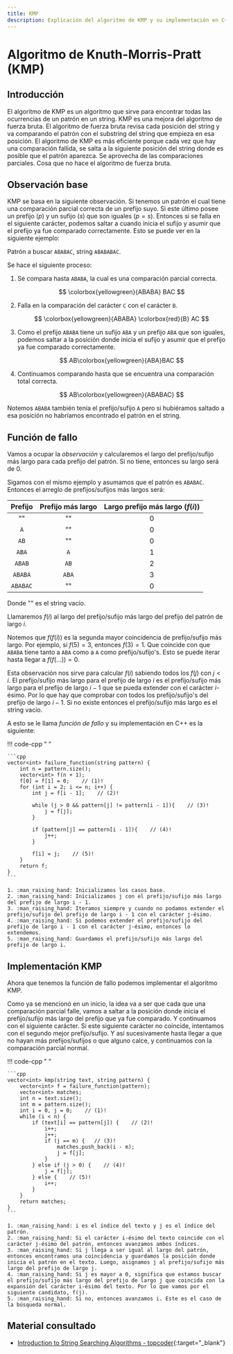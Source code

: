 ```yaml
---
title: KMP
description: Explicación del algoritmo de KMP y su implementación en C++.
---
```


# Algoritmo de Knuth-Morris-Pratt (KMP)

## Introducción

El algoritmo de KMP es un algoritmo que sirve para encontrar todas las ocurrencias de un patrón en un string. KMP es una mejora del algoritmo de fuerza bruta. El algoritmo de fuerza bruta revisa cada posición del string y va comparando el patrón con el substring del string que empieza en esa posición. El algoritmo de KMP es más eficiente porque cada vez que hay una comparación fallida, se salta a la siguiente posición del string donde es posible que el patrón aparezca. Se aprovecha de las comparaciones parciales. Cosa que no hace el algoritmo de fuerza bruta.

## Observación base

KMP se basa en la siguiente observación. Si tenemos un patrón el cual tiene una comparación parcial correcta de un prefijo suyo. Si este último posee un prefijo ($p$) y un sufijo ($s$) que son iguales ($p = s$). Entonces si se falla en el siguiente carácter, podemos saltar a cuando inicia el sufijo y asumir que el prefijo ya fue comparado correctamente. Esto se puede ver en la siguiente ejemplo:

Patrón a buscar `ABABAC`, string `ABABABAC`.

Se hace el siguiente proceso:

1. Se compara hasta `ABABA`, la cual es una comparación parcial correcta.

    $$
        \colorbox{yellowgreen}{ABABA} BAC
    $$

2. Falla en la comparación del carácter `C` con el carácter `B`.

    $$
        \colorbox{yellowgreen}{ABABA} \colorbox{red}{B} AC
    $$

3. Como el prefijo `ABABA` tiene un sufijo `ABA` y un prefijo `ABA` que son iguales, podemos saltar a la posición donde inicia el sufijo y asumir que el prefijo ya fue comparado correctamente.

    $$
        AB\colorbox{yellowgreen}{ABA}BAC
    $$

4. Continuamos comparando hasta que se encuentra una comparación total correcta.

    $$
        AB\colorbox{yellowgreen}{ABABAC}
    $$

Notemos `ABABA` también tenía el prefijo/sufijo `A` pero si hubiéramos saltado a esa posición no habríamos encontrado el patrón en el string. 

## Función de fallo

Vamos a ocupar la _observación_ y calcularemos el largo del prefijo/sufijo más largo para cada prefijo del patrón. Si no tiene, entonces su largo será de $0$. 

Sigamos con el mismo ejemplo y asumamos que el patrón es `ABABAC`. Entonces el arreglo de prefijos/sufijos más largos será:

<center>

| Prefijo | Prefijo más largo | Largo prefijo más largo ($f(i)$)|
|:-------:|:-----------------:|:-------------------------------:|
|  ""     | ""                | 0                               |
| `A`     | ""                | 0                               |
| `AB`    | ""                | 0                               |
| `ABA`   | `A`               | 1                               |
| `ABAB`  | `AB`              | 2                               |
| `ABABA` | `ABA`             | 3                               |
| `ABABAC`| ""                | 0                               |

</center>

Donde "" es el string vacío.

Llamaremos $f(i)$ al largo del prefijo/sufijo más largo del prefijo del patrón de largo $i$. 

Notemos que $f(f(i))$ es la segunda mayor coincidencia de prefijo/sufijo más largo. Por ejemplo, si $f(5) = 3$, entonces $f(3) = 1$. Que coincide con que `ABABA` tiene tanto a `ABA` como a `A` como prefijo/sufijo's. Esto se puede iterar hasta llegar a $f(f(\ldots)) = 0$.

Esta observación nos sirve para calcular $f(i)$ sabiendo todos los $f(j)$ con $j < i$. El prefijo/sufijo más largo para el prefijo de largo $i$ es el prefijo/sufijo más largo para el prefijo de largo $i - 1$ que se pueda extender con el carácter $i$-ésimo. Por lo que hay que comprobar con todos los prefijo/sufijo's del prefijo de largo $i - 1$. Si no existe entonces el prefijo/sufijo más largo es el string vacío. 

A esto se le llama _función de fallo_ y su implementación en C++ es la siguiente:

!!! code-cpp " "

    ```cpp
    vector<int> failure_function(string pattern) {
        int n = pattern.size();
        vector<int> f(n + 1);
        f[0] = f[1] = 0;    // (1)!
        for (int i = 2; i <= n; i++) {
            int j = f[i - 1];    // (2)!
            
            while (j > 0 && pattern[j] != pattern[i - 1]){    // (3)!
                j = f[j];
            }
            
            if (pattern[j] == pattern[i - 1]){    // (4)!
                j++;
            }
            
            f[i] = j;    // (5)!
        }
        return f;
    }
    ```

    1. :man_raising_hand: Inicializamos los casos base.
    2. :man_raising_hand: Inicializamos j con el prefijo/sufijo más largo del prefijo de largo i - 1.
    3. :man_raising_hand: Iteramos siempre y cuando no podamos extender el prefijo/sufijo del prefijo de largo i - 1 con el carácter j-ésimo.
    4. :man_raising_hand: Si podemos extender el prefijo/sufijo del prefijo de largo i - 1 con el carácter j-ésimo, entonces lo extendemos.
    5. :man_raising_hand: Guardamos el prefijo/sufijo más largo del prefijo de largo i.

## Implementación KMP

Ahora que tenemos la función de fallo podemos implementar el algoritmo KMP. 

Como ya se mencionó en un inicio, la idea va a ser que cada que una comparación parcial falle, vamos a saltar a la posición donde inicia el prefijo/sufijo más largo del prefijo que ya fue comparado. Y continuamos con el siguiente carácter. Si este siguiente carácter no coincide, intentamos con el segundo mejor prefijo/sufijo. Y así sucesivamente hasta llegar a que no hayan más prefijos/sufijos o que alguno calce, y continuamos con la comparación parcial normal.

!!! code-cpp " "

    ```cpp
    vector<int> kmp(string text, string pattern) {
        vector<int> f = failure_function(pattern);
        vector<int> matches;
        int n = text.size();
        int m = pattern.size();
        int i = 0, j = 0;    // (1)!
        while (i < n) {
            if (text[i] == pattern[j]) {    // (2)!
                i++;
                j++;
                if (j == m) {   // (3)!
                    matches.push_back(i - m);
                    j = f[j];
                }
            } else if (j > 0) {    // (4)!
                j = f[j];
            } else {    // (5)!
                i++;
            }
        }
        return matches;
    }
    ```

    1. :man_raising_hand: i es el índice del texto y j es el índice del patrón.
    2. :man_raising_hand: Si el carácter i-ésimo del texto coincide con el carácter j-ésimo del patrón, entonces avanzamos ambos índices. 
    3. :man_raising_hand: Si j llega a ser igual al largo del patrón, entonces encontramos una coincidencia y guardamos la posición donde inicia el patrón en el texto. Luego, asignamos j al prefijo/sufijo más largo del prefijo de largo j.
    4. :man_raising_hand: Si j es mayor a 0, significa que estamos buscar el prefijo/sufijo más largo del prefijo de largo j que coincida con la expansión del carácter i-ésimo del texto. Por lo que vamos por el siguiente candidato, f(j). 
    5. :man_raising_hand: Si no, entonces avanzamos i. Este es el caso de la búsqueda normal.


## Material consultado

* [Introduction to String Searching Algorithms - topcoder](https://www.topcoder.com/thrive/articles/Introduction%20to%20String%20Searching%20Algorithms){:target="_blank"}